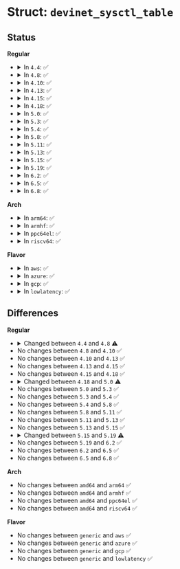 # Struct: <code>devinet_sysctl_table</code>

## Status
<b>Regular</b>
<ul>
<li>
<details>
<summary>In <code>4.4</code>: ✅</summary>

```c
struct devinet_sysctl_table {
    struct ctl_table_header *sysctl_header;
    struct ctl_table devinet_vars[30];
};
```
</details>
</li>
<li>
<details>
<summary>In <code>4.8</code>: ✅</summary>

```c
struct devinet_sysctl_table {
    struct ctl_table_header *sysctl_header;
    struct ctl_table devinet_vars[32];
};
```
</details>
</li>
<li>
<details>
<summary>In <code>4.10</code>: ✅</summary>

```c
struct devinet_sysctl_table {
    struct ctl_table_header *sysctl_header;
    struct ctl_table devinet_vars[32];
};
```
</details>
</li>
<li>
<details>
<summary>In <code>4.13</code>: ✅</summary>

```c
struct devinet_sysctl_table {
    struct ctl_table_header *sysctl_header;
    struct ctl_table devinet_vars[32];
};
```
</details>
</li>
<li>
<details>
<summary>In <code>4.15</code>: ✅</summary>

```c
struct devinet_sysctl_table {
    struct ctl_table_header *sysctl_header;
    struct ctl_table devinet_vars[32];
};
```
</details>
</li>
<li>
<details>
<summary>In <code>4.18</code>: ✅</summary>

```c
struct devinet_sysctl_table {
    struct ctl_table_header *sysctl_header;
    struct ctl_table devinet_vars[32];
};
```
</details>
</li>
<li>
<details>
<summary>In <code>5.0</code>: ✅</summary>

```c
struct devinet_sysctl_table {
    struct ctl_table_header *sysctl_header;
    struct ctl_table devinet_vars[33];
};
```
</details>
</li>
<li>
<details>
<summary>In <code>5.3</code>: ✅</summary>

```c
struct devinet_sysctl_table {
    struct ctl_table_header *sysctl_header;
    struct ctl_table devinet_vars[33];
};
```
</details>
</li>
<li>
<details>
<summary>In <code>5.4</code>: ✅</summary>

```c
struct devinet_sysctl_table {
    struct ctl_table_header *sysctl_header;
    struct ctl_table devinet_vars[33];
};
```
</details>
</li>
<li>
<details>
<summary>In <code>5.8</code>: ✅</summary>

```c
struct devinet_sysctl_table {
    struct ctl_table_header *sysctl_header;
    struct ctl_table devinet_vars[33];
};
```
</details>
</li>
<li>
<details>
<summary>In <code>5.11</code>: ✅</summary>

```c
struct devinet_sysctl_table {
    struct ctl_table_header *sysctl_header;
    struct ctl_table devinet_vars[33];
};
```
</details>
</li>
<li>
<details>
<summary>In <code>5.13</code>: ✅</summary>

```c
struct devinet_sysctl_table {
    struct ctl_table_header *sysctl_header;
    struct ctl_table devinet_vars[33];
};
```
</details>
</li>
<li>
<details>
<summary>In <code>5.15</code>: ✅</summary>

```c
struct devinet_sysctl_table {
    struct ctl_table_header *sysctl_header;
    struct ctl_table devinet_vars[33];
};
```
</details>
</li>
<li>
<details>
<summary>In <code>5.19</code>: ✅</summary>

```c
struct devinet_sysctl_table {
    struct ctl_table_header *sysctl_header;
    struct ctl_table devinet_vars[34];
};
```
</details>
</li>
<li>
<details>
<summary>In <code>6.2</code>: ✅</summary>

```c
struct devinet_sysctl_table {
    struct ctl_table_header *sysctl_header;
    struct ctl_table devinet_vars[34];
};
```
</details>
</li>
<li>
<details>
<summary>In <code>6.5</code>: ✅</summary>

```c
struct devinet_sysctl_table {
    struct ctl_table_header *sysctl_header;
    struct ctl_table devinet_vars[34];
};
```
</details>
</li>
<li>
<details>
<summary>In <code>6.8</code>: ✅</summary>

```c
struct devinet_sysctl_table {
    struct ctl_table_header *sysctl_header;
    struct ctl_table devinet_vars[34];
};
```
</details>
</li>
</ul>
<b>Arch</b>
<ul>
<li>
<details>
<summary>In <code>arm64</code>: ✅</summary>

```c
struct devinet_sysctl_table {
    struct ctl_table_header *sysctl_header;
    struct ctl_table devinet_vars[33];
};
```
</details>
</li>
<li>
<details>
<summary>In <code>armhf</code>: ✅</summary>

```c
struct devinet_sysctl_table {
    struct ctl_table_header *sysctl_header;
    struct ctl_table devinet_vars[33];
};
```
</details>
</li>
<li>
<details>
<summary>In <code>ppc64el</code>: ✅</summary>

```c
struct devinet_sysctl_table {
    struct ctl_table_header *sysctl_header;
    struct ctl_table devinet_vars[33];
};
```
</details>
</li>
<li>
<details>
<summary>In <code>riscv64</code>: ✅</summary>

```c
struct devinet_sysctl_table {
    struct ctl_table_header *sysctl_header;
    struct ctl_table devinet_vars[33];
};
```
</details>
</li>
</ul>
<b>Flavor</b>
<ul>
<li>
<details>
<summary>In <code>aws</code>: ✅</summary>

```c
struct devinet_sysctl_table {
    struct ctl_table_header *sysctl_header;
    struct ctl_table devinet_vars[33];
};
```
</details>
</li>
<li>
<details>
<summary>In <code>azure</code>: ✅</summary>

```c
struct devinet_sysctl_table {
    struct ctl_table_header *sysctl_header;
    struct ctl_table devinet_vars[33];
};
```
</details>
</li>
<li>
<details>
<summary>In <code>gcp</code>: ✅</summary>

```c
struct devinet_sysctl_table {
    struct ctl_table_header *sysctl_header;
    struct ctl_table devinet_vars[33];
};
```
</details>
</li>
<li>
<details>
<summary>In <code>lowlatency</code>: ✅</summary>

```c
struct devinet_sysctl_table {
    struct ctl_table_header *sysctl_header;
    struct ctl_table devinet_vars[33];
};
```
</details>
</li>
</ul>

## Differences
<b>Regular</b>
<ul>
<li>
<details>
<summary>Changed between <code>4.4</code> and <code>4.8</code> ⚠️</summary>
<ul>
<li>
<b>Field type changed. </b>
<code>struct ctl_table devinet_vars[30]</code> ➡️ <code>struct ctl_table devinet_vars[32]</code>
</li>
</ul>
</details>
</li>
<li>
No changes between <code>4.8</code> and <code>4.10</code> ✅
</li>
<li>
No changes between <code>4.10</code> and <code>4.13</code> ✅
</li>
<li>
No changes between <code>4.13</code> and <code>4.15</code> ✅
</li>
<li>
No changes between <code>4.15</code> and <code>4.18</code> ✅
</li>
<li>
<details>
<summary>Changed between <code>4.18</code> and <code>5.0</code> ⚠️</summary>
<ul>
<li>
<b>Field type changed. </b>
<code>struct ctl_table devinet_vars[32]</code> ➡️ <code>struct ctl_table devinet_vars[33]</code>
</li>
</ul>
</details>
</li>
<li>
No changes between <code>5.0</code> and <code>5.3</code> ✅
</li>
<li>
No changes between <code>5.3</code> and <code>5.4</code> ✅
</li>
<li>
No changes between <code>5.4</code> and <code>5.8</code> ✅
</li>
<li>
No changes between <code>5.8</code> and <code>5.11</code> ✅
</li>
<li>
No changes between <code>5.11</code> and <code>5.13</code> ✅
</li>
<li>
No changes between <code>5.13</code> and <code>5.15</code> ✅
</li>
<li>
<details>
<summary>Changed between <code>5.15</code> and <code>5.19</code> ⚠️</summary>
<ul>
<li>
<b>Field type changed. </b>
<code>struct ctl_table devinet_vars[33]</code> ➡️ <code>struct ctl_table devinet_vars[34]</code>
</li>
</ul>
</details>
</li>
<li>
No changes between <code>5.19</code> and <code>6.2</code> ✅
</li>
<li>
No changes between <code>6.2</code> and <code>6.5</code> ✅
</li>
<li>
No changes between <code>6.5</code> and <code>6.8</code> ✅
</li>
</ul>
<b>Arch</b>
<ul>
<li>
No changes between <code>amd64</code> and <code>arm64</code> ✅
</li>
<li>
No changes between <code>amd64</code> and <code>armhf</code> ✅
</li>
<li>
No changes between <code>amd64</code> and <code>ppc64el</code> ✅
</li>
<li>
No changes between <code>amd64</code> and <code>riscv64</code> ✅
</li>
</ul>
<b>Flavor</b>
<ul>
<li>
No changes between <code>generic</code> and <code>aws</code> ✅
</li>
<li>
No changes between <code>generic</code> and <code>azure</code> ✅
</li>
<li>
No changes between <code>generic</code> and <code>gcp</code> ✅
</li>
<li>
No changes between <code>generic</code> and <code>lowlatency</code> ✅
</li>
</ul>
